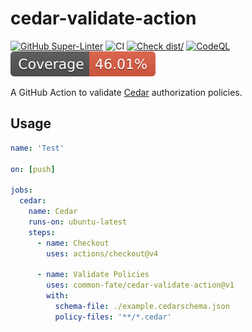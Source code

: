 # cedar-validate-action

[![GitHub Super-Linter](https://github.com/actions/typescript-action/actions/workflows/linter.yml/badge.svg)](https://github.com/super-linter/super-linter)
![CI](https://github.com/actions/typescript-action/actions/workflows/ci.yml/badge.svg)
[![Check dist/](https://github.com/actions/typescript-action/actions/workflows/check-dist.yml/badge.svg)](https://github.com/actions/typescript-action/actions/workflows/check-dist.yml)
[![CodeQL](https://github.com/actions/typescript-action/actions/workflows/codeql-analysis.yml/badge.svg)](https://github.com/actions/typescript-action/actions/workflows/codeql-analysis.yml)
[![Coverage](./badges/coverage.svg)](./badges/coverage.svg)

A GitHub Action to validate [Cedar](https://www.cedarpolicy.com) authorization
policies.

## Usage

```yaml
name: 'Test'

on: [push]

jobs:
  cedar:
    name: Cedar
    runs-on: ubuntu-latest
    steps:
      - name: Checkout
        uses: actions/checkout@v4

      - name: Validate Policies
        uses: common-fate/cedar-validate-action@v1
        with:
          schema-file: ./example.cedarschema.json
          policy-files: '**/*.cedar'
```
